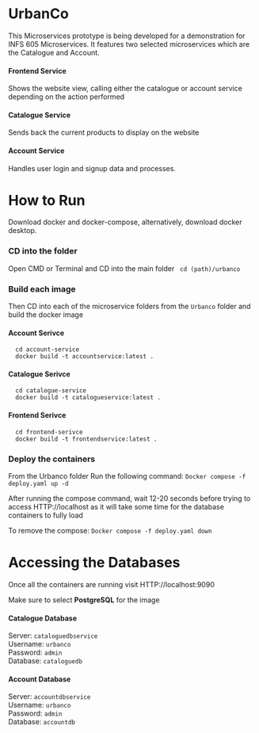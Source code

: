 ﻿# UrbanCo
This Microservices prototype is being developed for a demonstration for INFS 605 Microservices. It features two selected microservices which are the Catalogue and Account.

#### Frontend Service
Shows the website view, calling either the catalogue or account service depending on the action performed

#### Catalogue Service
Sends back the current products to display on the website

#### Account Service
Handles user login and signup data and processes.

# How to Run
Download docker and docker-compose, alternatively, download docker desktop.

### CD into the folder
Open CMD or Terminal and CD into the main folder
``` cd (path)/urbanco```

### Build each image
Then CD into each of the microservice folders from the ```Urbanco``` folder and build the docker image
#### Account Serivce
```
  cd account-service
  docker build -t accountservice:latest .
```
#### Catalogue Serivce
```
  cd catalogue-service
  docker build -t catalogueservice:latest .
```
#### Frontend Serivce
```
  cd frontend-serivce
  docker build -t frontendservice:latest .
```
### Deploy the containers
From the Urbanco folder
Run the following command: 
```Docker compose -f deploy.yaml up -d```

After running the compose command, wait 12-20 seconds before trying to access HTTP://localhost as it will take some time for the database containers to fully load 

To remove the compose: 
```Docker compose -f deploy.yaml down```

# Accessing the Databases
Once all the containers are running visit HTTP://localhost:9090

Make sure to select **PostgreSQL** for the image
#### Catalogue Database
Server: ```cataloguedbservice``` <br>
Username: ```urbanco```<br>
Password: ```admin```<br>
Database: ```cataloguedb```

#### Account Database
Server: ```accountdbservice```<br>
Username: ```urbanco```<br>
Password: ```admin```<br>
Database: ```accountdb```


